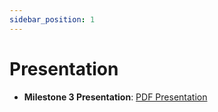 ```yaml
---
sidebar_position: 1
---
```


# Presentation

- **Milestone 3 Presentation**: [PDF Presentation](/documents/presentations/MS3%20Presentation.pdf)


